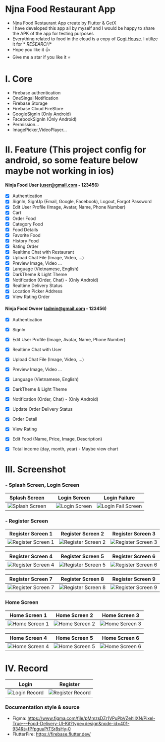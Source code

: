 # Njna Food Restaurant App

* Njna Food Restaurant App create by Flutter & GetX
* I have developed this app all by myself and I would be happy to share the APK of the app for testing purposes
* Everything related to food in the cloud is a copy of [Gogi House](https://gogi.com.vn/thuc-don). I utilize it for *
  *RESEARCH**
* Hope you like it 👍
* Give me a star if you like it ⭐

# I. Core

- Firebase authentication
- OneSingal Notification
- Firebase Storage
- Firebase Cloud FireStore
- GoogleSignIn (Only Android)
- FacebookSignIn (Only Android)
- Permission...
- ImagePicker,VideoPlayer...

# II. Feature (This project config for android, so some feature below maybe not working in ios)

#### Ninja Food User (user@gmail.com - 123456)

- [x] Authentication
- [x] SignIn, SignUp (Email, Google, Facebook), Logout, Forgot Password
- [x] Edit User Profile (Image, Avatar, Name, Phone Number)
- [x] Cart
- [x] Order Food
- [x] Category Food
- [x] Food Details
- [x] Favorite Food
- [x] History Food
- [x] Rating Order
- [x] Realtime Chat with Restaurant
- [x] Upload Chat File (Image, Video, ...)
- [x] Preview Image, Video ...
- [x] Language (Vietnamese, English)
- [x] DarkTheme & Light Theme
- [x] Notification (Order, Chat) - (Only Android)
- [x] Realtime Delivery Status
- [x] Location Picker Address
- [x] View Rating Order

#### Ninja Food Owner (admin@gmail.com - 123456)

- [x] Authentication
- [x] SignIn
- [x] Edit User Profile (Image, Avatar, Name, Phone Number)
- [x] Realtime Chat with User
- [x] Upload Chat File (Image, Video, ...)
- [x] Preview Image, Video ...
- [x] Language (Vietnamese, English)
- [x] DarkTheme & Light Theme
- [x] Notification (Order, Chat) - (Only Android)
- [x] Update Order Delivery Status
- [x] Order Detail
- [x] View Rating
- [x] Edit Food (Name, Price, Image, Description)
- [x] Total income (day, month, year) - Maybe view chart



# III. Screenshot

### - Splash Screen, Login Screen


|         Splash Screen          |  |         Login Screen         |             Login Failure              |
|:------------------------------:|:-|:-----------------------------:|:--------------------------------------:|
| ![Splash Screen][splash-image] |  | ![Login Screen][login-image] | ![Login Fail Screen][login-fail-image] |

### - Register Screen

|           Register Screen 1            |           Register Screen 2            |           Register Screen 3 |
|:--------------------------------------:|:--------------------------------------:|:----------------------------:|
| ![Register Screen 1][register-image-1] | ![Register Screen 2][register-image-2] | ![Register Screen 3][register-image-3] |

|           Register Screen 4            |           Register Screen 5            |           Register Screen 6 |
|:--------------------------------------:|:--------------------------------------:|:----------------------------:|
| ![Register Screen 4][register-image-4] | ![Register Screen 5][register-image-5] | ![Register Screen 6][register-image-6] |

|           Register Screen 7            |           Register Screen 8            |           Register Screen 9 |
|:--------------------------------------:|:--------------------------------------:|:----------------------------:|
| ![Register Screen 7][register-image-7] | ![Register Screen 8][register-image-8] | ![Register Screen 9][register-image-9] |

### Home Screen

|           Home Screen 1            |           Home Screen 2            |           Home Screen 3 |
|:----------------------------------:|:----------------------------------:|:------------------------:|
| ![Home Screen 1][home-image-1] | ![Home Screen 2][home-image-2] | ![Home Screen 3][home-image-3] |

|           Home Screen 4            |           Home Screen 5            |           Home Screen 6 |
|:----------------------------------:|:----------------------------------:|:------------------------:|
| ![Home Screen 4][home-image-4] | ![Home Screen 5][home-image-5] | ![Home Screen 6][home-image-6] |



# IV. Record

|             Login             |              Register               |
|:-----------------------------:|:-----------------------------------:|
| ![Login Record][login-record] | ![Register Record][register-record] |






### Documentation style & source
- Figma: https://www.figma.com/file/pMmzsDZr1VPuPbVZehlIXN/Pixel-True---Food-Delivery-UI-Kit?type=design&node-id=401-934&t=fPfpguuPtTSr8sHy-0
- FlutterFire: https://firebase.flutter.dev/

<!-- Variables/Text References max width = 200 -->

[splash-image]:     https://raw.githubusercontent.com/quocbao238/NinjaFood/devMaster/screen_shot/splash.png

[login-image]:      https://raw.githubusercontent.com/quocbao238/NinjaFood/devMaster/screen_shot/login_1.png

[login-fail-image]: https://raw.githubusercontent.com/quocbao238/NinjaFood/devMaster/screen_shot/login_2.png

[register-image-1]: https://raw.githubusercontent.com/quocbao238/NinjaFood/devMaster/screen_shot/register_1.png

[register-image-2]: https://raw.githubusercontent.com/quocbao238/NinjaFood/devMaster/screen_shot/register_2.png

[register-image-3]: https://raw.githubusercontent.com/quocbao238/NinjaFood/devMaster/screen_shot/register_3.png

[register-image-4]: https://raw.githubusercontent.com/quocbao238/NinjaFood/devMaster/screen_shot/register_4.png

[register-image-5]: https://raw.githubusercontent.com/quocbao238/NinjaFood/devMaster/screen_shot/register_5.png

[register-image-6]: https://raw.githubusercontent.com/quocbao238/NinjaFood/devMaster/screen_shot/register_6.png

[register-image-7]: https://raw.githubusercontent.com/quocbao238/NinjaFood/devMaster/screen_shot/register_7.png

[register-image-8]: https://raw.githubusercontent.com/quocbao238/NinjaFood/devMaster/screen_shot/register_8.png

[register-image-9]: https://raw.githubusercontent.com/quocbao238/NinjaFood/devMaster/screen_shot/register_9.png

[register-record]: https://raw.githubusercontent.com/quocbao238/NinjaFood/devMaster/screen_shot/register_record.gif

[login-record]: https://raw.githubusercontent.com/quocbao238/NinjaFood/devMaster/screen_shot/login_record.gif

[home-image-1]: https://raw.githubusercontent.com/quocbao238/NinjaFood/devMaster/screen_shot/home_image_1.png
[home-image-2]: https://raw.githubusercontent.com/quocbao238/NinjaFood/devMaster/screen_shot/home_image_2.png
[home-image-3]: https://raw.githubusercontent.com/quocbao238/NinjaFood/devMaster/screen_shot/home_image_3.png
[home-image-4]: https://raw.githubusercontent.com/quocbao238/NinjaFood/devMaster/screen_shot/home_image_4.png
[home-image-5]: https://raw.githubusercontent.com/quocbao238/NinjaFood/devMaster/screen_shot/home_image_5.png
[home-image-6]: https://raw.githubusercontent.com/quocbao238/NinjaFood/devMaster/screen_shot/home_image_6.png



